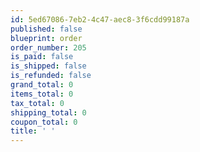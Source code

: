 ```yaml
---
id: 5ed67086-7eb2-4c47-aec8-3f6cdd99187a
published: false
blueprint: order
order_number: 205
is_paid: false
is_shipped: false
is_refunded: false
grand_total: 0
items_total: 0
tax_total: 0
shipping_total: 0
coupon_total: 0
title: ' '
---
```


